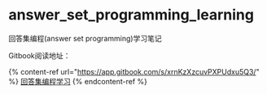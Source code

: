 # answer_set_programming_learning

回答集编程(answer set programming)学习笔记

Gitbook阅读地址：

{% content-ref url="https://app.gitbook.com/s/xrnKzXzcuvPXPUdxu5Q3/" %}
[回答集编程学习](https://app.gitbook.com/s/xrnKzXzcuvPXPUdxu5Q3/)
{% endcontent-ref %}
